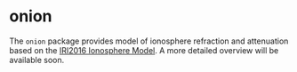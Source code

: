 # onion
The `onion` package provides model of ionosphere refraction and attenuation based on the 
[IRI2016 Ionosphere Model](https://irimodel.org/).
A more detailed overview will be available soon.